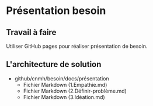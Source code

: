 # Présentation besoin

## Travail à faire 
Utiliser GitHub pages pour réaliser présentation de besoin.

## L'architecture de solution 
- github/cnmh/besoin/docs/présentation 
  - Fichier Markdown (1.Empathie.md)
  - Fichier Markdown (2.Définir-problème.md)
  - Fichier Markdown (3.Idéation.md)
